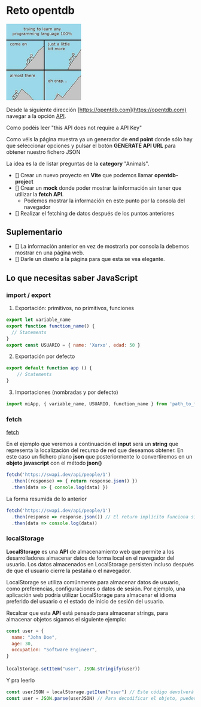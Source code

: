 # Reto opentdb

<img src="./reto.jpeg" width="200" alt="Time to code">

Desde la siguiente dirección [https://opentdb.com](https://opentdb.com) navegar a la opción [API](https://opentdb.com/api_config.php).

Como podéis leer "this API does not require a API Key"

Como véis la página muestra ya un generador de __end point__ donde sólo hay que seleccionar opciones y pulsar el botón __GENERATE API URL__ para obtener nuestro fichero JSON

La idea es la de listar preguntas de la __category__ "Animals".


- [] Crear un nuevo proyecto en __Vite__ que podemos llamar __opentdb-project__
- [] Crear un __mock__ donde poder mostrar la información sin tener que utilizar la __fetch API__.
  - Podemos mostrar la información en este punto por la consola del navegador
- [] Realizar el fetching de datos después de los puntos anteriores

## Suplementario

- [] La información anterior en vez de mostrarla por consola la debemos mostrar en una página web.
- [] Darle un diseño a la página para que esta se vea elegante.

## Lo que necesitas saber JavaScript 

### import / export

1. Exportación: primitivos, no primitivos, funciones

```js
export let variable_name
export function function_name() {
  // Statements
}
export const USUARIO = { name: 'Xurxo', edad: 50 }
```

2. Exportación por defecto

```js
export default function app () {
    // Statements
}
```

3. Importaciones (nombradas y por defecto)

```js
import miApp, { variable_name, USUARIO, function_name } from 'path_to_file'
```
### fetch

[fetch](https://github.com/webferrol/react-session#fetch)

En el ejemplo que veremos a continuación el __input__ será un __string__ que representa la localización del recurso de red que deseamos obtener. En este caso un fichero plano __json__ que posteriormente lo convertiremos en un __objeto javascript__ con el método __json()__

```js
fetch('https://swapi.dev/api/people/1')
  .then((response) => { return response.json() })
  .then(data => { console.log(data) })
```
La forma resumida de lo anterior

```js
fetch('https://swapi.dev/api/people/1')
  .then(response => response.json()) // El return implícito funciona siempre y cuando no pongamos las llaves
  .then(data => console.log(data))
```

### localStorage

__LocalStorage__ es una __API__ de almacenamiento web que permite a los desarrolladores almacenar datos de forma local en el navegador del usuario. Los datos almacenados en LocalStorage persisten incluso después de que el usuario cierre la pestaña o el navegador.

LocalStorage se utiliza comúnmente para almacenar datos de usuario, como preferencias, configuraciones o datos de sesión. Por ejemplo, una aplicación web podría utilizar LocalStorage para almacenar el idioma preferido del usuario o el estado de inicio de sesión del usuario.

Recalcar que esta __API__ está pensado para almacenar strings, para almacenar objetos sigamos el siguiente ejemplo:

```js
const user = {
  name: "John Doe",
  age: 30,
  occupation: "Software Engineer",
}

localStorage.setItem("user", JSON.stringify(user))
```

Y pra leerlo

```js
const userJSON = localStorage.getItem("user") // Este código devolverá el objeto user codificado en formato JSON
const user = JSON.parse(userJSON) // Para decodificar el objeto, puedes utilizar la función JSON.parse()

